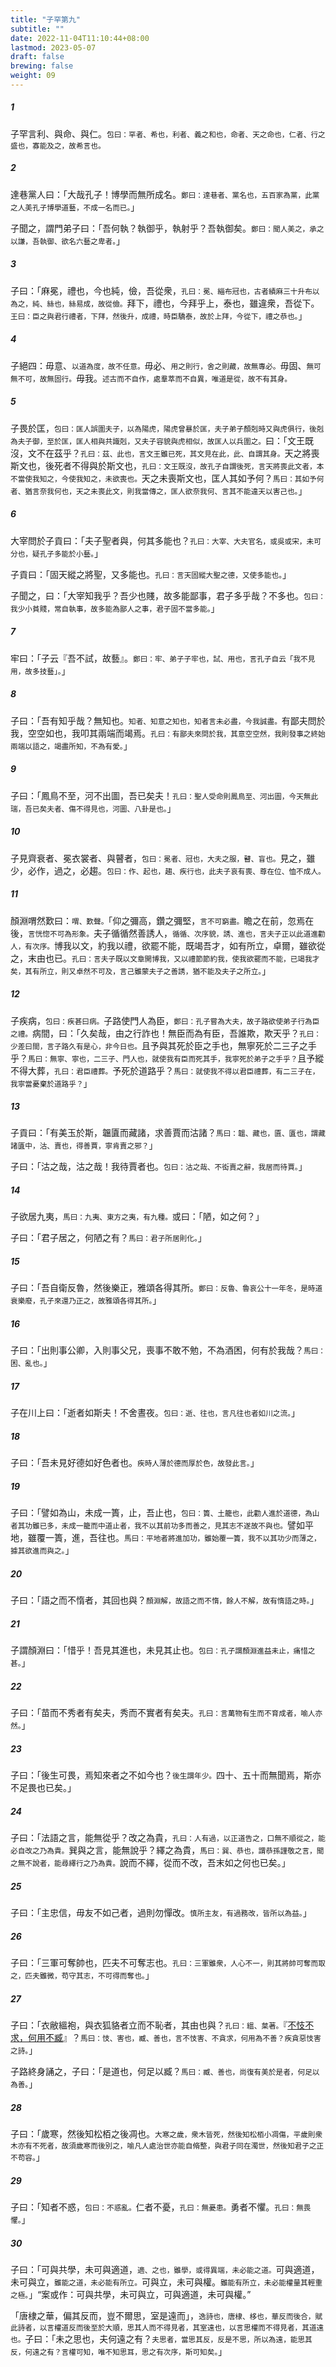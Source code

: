 ```yaml
---
title: "子罕第九"
subtitle: ""
date: 2022-11-04T11:10:44+08:00
lastmod: 2023-05-07
draft: false
brewing: false
weight: 09
---
```




##### 1

子罕言利、與命、與仁。<small>包曰：罕者、希也，利者、義之和也，命者、天之命也，仁者、行之盛也，寡能及之，故希言也。</small>

##### 2

達巷黨人曰：「大哉孔子！博學而無所成名。<small>鄭曰：達巷者、黨名也，五百家為黨，此黨之人美孔子博學道藝，不成一名而已。</small>」

子聞之，謂門弟子曰：「吾何執？執御乎，執射乎？吾執御矣。<small>鄭曰：聞人美之，承之以謙，吾執御、欲名六藝之卑者。</small>」

##### 3

子曰：「麻冕，禮也，今也純，儉，吾從衆，<small>孔曰：冕、緇布冠也，古者績麻三十升布以為之，純、絲也，絲易成，故從儉。</small>拜下，禮也，今拜乎上，泰也，雖違衆，吾從下。<small>王曰：臣之與君行禮者，下拜，然後升，成禮，時臣驕泰，故於上拜，今從下，禮之恭也。</small>」

##### 4

子絕四：毋意、<small>以道為度，故不任意。</small>毋必、<small>用之則行，舍之則藏，故無專必。</small>毋固、<small>無可無不可，故無固行。</small>毋我。<small>述古而不自作，處羣萃而不自異，唯道是從，故不有其身。</small>

##### 5

子畏於匡，<small>包曰：匡人誤圍夫子，以為陽虎，陽虎曾暴於匡，夫子弟子顏剋時又與虎俱行，後剋為夫子御，至於匡，匡人相與共識剋，又夫子容貌與虎相似，故匡人以兵圍之。</small>曰：「文王既沒，文不在茲乎？<small>孔曰：茲、此也，言文王雖已死，其文見在此，此、自謂其身。</small>天之將喪斯文也，後死者不得與於斯文也，<small>孔曰：文王既沒，故孔子自謂後死，言天將喪此文者，本不當使我知之，今使我知之，未欲喪也。</small>天之未喪斯文也，匡人其如予何？<small>馬曰：其如予何者、猶言奈我何也，天之未喪此文，則我當傳之，匡人欲奈我何、言其不能違天以害己也。</small>」

##### 6

大宰問於子貢曰：「夫子聖者與，何其多能也？<small>孔曰：大宰、大夫官名，或吳或宋，未可分也，疑孔子多能於小藝。</small>」

子貢曰：「固天縱之將聖，又多能也。<small>孔曰：言天固縱大聖之德，又使多能也。</small>」

子聞之，曰：「大宰知我乎？吾少也賤，故多能鄙事，君子多乎哉？不多也。<small>包曰：我少小貧賤，常自執事，故多能為鄙人之事，君子固不當多能。</small>」

##### 7

牢曰：「子云『吾不試，故藝』。<small>鄭曰：牢、弟子子牢也，試、用也，言孔子自云「我不見用，故多技藝」。</small>」

##### 8

子曰：「吾有知乎哉？無知也。<small>知者、知意之知也，知者言未必盡，今我誠盡。</small>有鄙夫問於我，空空如也，我叩其兩端而竭焉。<small>孔曰：有鄙夫來問於我，其意空空然，我則發事之終始兩端以語之，竭盡所知，不為有愛。</small>」

##### 9

子曰：「鳳鳥不至，河不出圖，吾已矣夫！<small>孔曰：聖人受命則鳳鳥至、河出圖，今天無此瑞，吾已矣夫者、傷不得見也，河圖、八卦是也。</small>」

##### 10

子見齊衰者、冕衣裳者、與瞽者，<small>包曰：冕者、冠也，大夫之服，瞽、盲也。</small>見之，雖少，必作，過之，必趨。<small>包曰：作、起也，趨、疾行也，此夫子哀有喪、尊在位、恤不成人。</small>

##### 11

顏淵喟然歎曰：<small>喟、歎聲。</small>「仰之彌高，鑽之彌堅，<small>言不可窮盡。</small>瞻之在前，忽焉在後，<small>言恍惚不可為形象。</small>夫子循循然善誘人，<small>循循、次序貌，誘、進也，言夫子正以此道進勸人，有次序。</small>博我以文，約我以禮，欲罷不能，既竭吾才，如有所立，卓爾，雖欲從之，末由也已。<small>孔曰：言夫子既以文章開博我，又以禮節節約我，使我欲罷而不能，已竭我才矣，其有所立，則又卓然不可及，言己雖蒙夫子之善誘，猶不能及夫子之所立。</small>」

##### 12

子疾病，<small>包曰：疾甚曰病。</small>子路使門人為臣，<small>鄭曰：孔子嘗為大夫，故子路欲使弟子行為臣之禮。</small>病間，曰：「久矣哉，由之行詐也！無臣而為有臣，吾誰欺，欺天乎？<small>孔曰：少差曰間，言子路久有是心，非今日也。</small>且予與其死於臣之手也，無寧死於二三子之手乎？<small>馬曰：無寧、寧也，二三子、門人也，就使我有臣而死其手，我寧死於弟子之手乎？</small>且予縱不得大葬，<small>孔曰：君臣禮葬。</small>予死於道路乎？<small>馬曰：就使我不得以君臣禮葬，有二三子在，我寧當憂棄於道路乎？</small>」

##### 13

子貢曰：「有美玉於斯，韞匵而藏諸，求善賈而沽諸？<small>馬曰：韞、藏也，匵、匱也，謂藏諸匱中，沽、賣也，得善賈，寧肯賣之邪？</small>」

子曰：「沽之哉，沽之哉！我待賈者也。<small>包曰：沽之哉、不衒賣之辭，我居而待賈。</small>」

##### 14

子欲居九夷，<small>馬曰：九夷、東方之夷，有九種。</small>或曰：「陋，如之何？」

子曰：「君子居之，何陋之有？<small>馬曰：君子所居則化。</small>」

##### 15

子曰：「吾自衛反魯，然後樂正，雅頌各得其所。<small>鄭曰：反魯、魯哀公十一年冬，是時道衰樂廢，孔子來還乃正之，故雅頌各得其所。</small>」

##### 16

子曰：「出則事公卿，入則事父兄，喪事不敢不勉，不為酒困，何有於我哉？<small>馬曰：困、亂也。</small>」

##### 17

子在川上曰：「逝者如斯夫！不舍晝夜。<small>包曰：逝、往也，言凡往也者如川之流。</small>」

##### 18

子曰：「吾未見好德如好色者也。<small>疾時人薄於德而厚於色，故發此言。</small>」

##### 19

子曰：「譬如為山，未成一簣，止，吾止也，<small>包曰：簣、土籠也，此勸人進於道德，為山者其功雖已多，未成一籠而中道止者，我不以其前功多而善之，見其志不遂故不與也。</small>譬如平地，雖覆一簣，進，吾往也。<small>馬曰：平地者將進加功，雖始覆一簣，我不以其功少而薄之，據其欲進而與之。</small>」

##### 20

子曰：「語之而不惰者，其回也與？<small>顏淵解，故語之而不惰，餘人不解，故有惰語之時。</small>」

##### 21

子謂顏淵曰：「惜乎！吾見其進也，未見其止也。<small>包曰：孔子謂顏淵進益未止，痛惜之甚。</small>」

##### 22

子曰：「苗而不秀者有矣夫，秀而不實者有矣夫。<small>孔曰：言萬物有生而不育成者，喻人亦然。</small>」

##### 23

子曰：「後生可畏，焉知來者之不如今也？<small>後生謂年少。</small>四十、五十而無聞焉，斯亦不足畏也已矣。」

##### 24

子曰：「法語之言，能無從乎？改之為貴，<small>孔曰：人有過，以正道告之，口無不順從之，能必自改之乃為貴。</small>巽與之言，能無說乎？繹之為貴，<small>馬曰：巽、恭也，謂恭孫謹敬之言，聞之無不說者，能尋繹行之乃為貴。</small>說而不繹，從而不改，吾末如之何也已矣。」

##### 25

子曰：「主忠信，毋友不如己者，過則勿憚改。<small>慎所主友，有過務改，皆所以為益。</small>」

##### 26

子曰：「三軍可奪帥也，匹夫不可奪志也。<small>孔曰：三軍雖衆，人心不一，則其將帥可奪而取之，匹夫雖微，苟守其志，不可得而奪也。</small>」

##### 27

子曰：「衣敝縕袍，與衣狐貉者立而不恥者，其由也與？<small>孔曰：縕、枲著。</small>『[不忮不求，何用不臧](/classics/shi/03/#8)』？<small>馬曰：忮、害也，臧、善也，言不忮害、不貪求，何用為不善？疾貪惡忮害之詩。</small>」

子路終身誦之，子曰：「是道也，何足以臧？<small>馬曰：臧、善也，尚復有美於是者，何足以為善。</small>」

##### 28

子曰：「歲寒，然後知松栢之後凋也。<small>大寒之歲，衆木皆死，然後知松栢小凋傷，平歲則衆木亦有不死者，故須歲寒而後別之，喻凡人處治世亦能自脩整，與君子同在濁世，然後知君子之正不苟容。</small>」

##### 29

子曰：「知者不惑，<small>包曰：不惑亂。</small>仁者不憂，<small>孔曰：無憂患。</small>勇者不懼。<small>孔曰：無畏懼。</small>」

##### 30

子曰：「可與共學，未可與適道，<small>適、之也，雖學，或得異端，未必能之道。</small>可與適道，未可與立，<small>雖能之道，未必能有所立。</small>可與立，未可與權。<small>雖能有所立，未必能權量其輕重之極。</small>」<q>案或作：可與共學，未可與立，可與適道，未可與權。</q>

「唐棣之華，偏其反而，豈不爾思，室是遠而」，<small>逸詩也，唐棣、栘也，華反而後合，賦此詩者，以言權道反而後至於大順，思其人而不得見者，其室遠也，以言思權而不得見者，其道遠也。</small>子曰：「未之思也，夫何遠之有？<small>夫思者，當思其反，反是不思，所以為遠，能思其反，何遠之有？言權可知，唯不知思耳，思之有次序，斯可知矣。</small>」